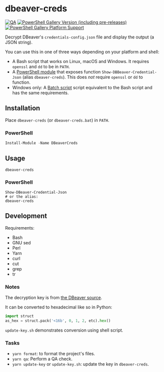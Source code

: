 # dbeaver-creds

[![QA](https://github.com/Tatsh/dbeaver-creds/actions/workflows/qa.yml/badge.svg)](https://github.com/Tatsh/dbeaver-creds/actions/workflows/qa.yml)
[![PowerShell Gallery Version (including pre-releases)](https://img.shields.io/powershellgallery/v/DBeaverCreds)](https://www.powershellgallery.com/packages/DBeaverCreds)
[![PowerShell Gallery Platform Support](https://img.shields.io/powershellgallery/p/DBeaverCreds?label=powershell+platforms+supported)](https://www.powershellgallery.com/packages/DBeaverCreds)

Decrypt DBeaver's `credentials-config.json` file and display the output (a JSON string).

You can use this in one of three ways depending on your platform and shell:

- A Bash script that works on Linux, macOS and Windows. It requires `openssl` and `dd` to be in `PATH`.
- A [PowerShell module](https://www.powershellgallery.com/packages/DBeaverCreds) that exposes function
  `Show-DBBeaver-Credential-Json` (alias `dbeaver-creds`).
  This does _not_ require `openssl` or `dd` to function.
- Windows only: A [Batch script](https://en.wikipedia.org/wiki/Batch_file) script equivalent to the
  Bash script and has the same requirements.

## Installation

Place `dbeaver-creds` (or `dbeaver-creds.bat`) in `PATH`.

### PowerShell

```powershell
Install-Module -Name DBeaverCreds
```

## Usage

```shell
dbeaver-creds
```

### PowerShell

```shell
Show-DBeaver-Credential-Json
# or the alias:
dbeaver-creds
```

## Development

Requirements:

- Bash
- GNU sed
- Perl
- Yarn
- curl
- cut
- grep
- tr

### Notes

The decryption key is from [the DBeaver source](https://github.com/dbeaver/dbeaver/blob/d69a75e63bf0a00e37f6b4ab9c9aa4fcaa0ded23/plugins/org.jkiss.dbeaver.model/src/org/jkiss/dbeaver/model/impl/app/DefaultSecureStorage.java#L32).

It can be converted to hexadecimal like so in Python:

```python
import struct
as_hex = struct.pack('<16b', 0, 1, 2, etc).hex()
```

`update-key.sh` demonstrates conversion using shell script.

### Tasks

- `yarn format`: to format the project's files.
- `yarn qa`: Perform a QA check.
- `yarn update-key` or `update-key.sh`: update the key in `dbeaver-creds`.
